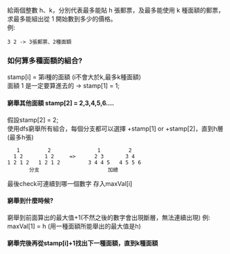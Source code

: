 給兩個整數 h、k，分別代表最多能貼 h 張郵票，及最多能使用 k 種面額的郵票，求最多能組出從 1 開始數到多少的價格。  
例:
```
3 2 -> 3張郵票、2種面額
```

### 如何算多種面額的組合?
stamp[i] = 第i種的面額 (i不會大於k,最多k種面額)   
面額 1 是一定要算進去的  -> stamp[1] = 1;   

#### 窮舉其他面額 stamp[2] = 2,3,4,5,6....  


假設stamp[2] = 2;  
使用dfs窮舉所有組合，每個分支都可以選擇 +stamp[1] or +stamp[2]，直到h層(最多h張)  
```
   1         2               1         2
  1 2       1 2     =>      2 3       3 4
1 2 1 2   1 2 1 2         3 4 4 5   4 5 5 6
       分支                      加總
```
最後check可連續到哪一個數字
存入maxVal[i]

#### 窮舉到什麼時候?
窮舉到前面算出的最大值+1(不然之後的數字會出現斷層，無法連續出現)
例: maxVal[1] = h (用一種面額所能舉出的最大值是h)

#### 窮舉完後再從stamp[i]+1找出下一種面額，直到k種面額
